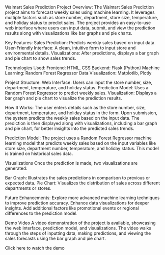 Walmart Sales Prediction
Project Overview:
The Walmart Sales Prediction project aims to forecast weekly sales using machine learning. It leverages multiple factors such as store number, department, store size, temperature, and holiday status to predict sales.
The project provides an easy-to-use web interface where users can input data, submit, and view the prediction results along with visualizations like bar graphs and pie charts.

Key Features:
Sales Prediction: Predicts weekly sales based on input data.
User-Friendly Interface: A clean, intuitive form to input store and environmental details.
Visualizations: After predictions, displays a bar graph and pie chart to show sales trends.

Technologies Used:
Frontend: HTML, CSS
Backend: Flask (Python)
Machine Learning: Random Forest Regressor
Data Visualization: Matplotlib, Plotly

Project Structure:
Web Interface: Users can input the store number, size, department, temperature, and holiday status.
Prediction Model: Uses a Random Forest Regressor to predict weekly sales.
Visualization: Displays a bar graph and pie chart to visualize the prediction results.

How It Works:
The user enters details such as the store number, size, department, temperature, and holiday status in the form.
Upon submission, the system predicts the weekly sales based on the input data.
The prediction is then displayed along with visualizations, including a bar graph and pie chart, for better insights into the predicted sales trends.

Prediction Model:
The project uses a Random Forest Regressor machine learning model that predicts weekly sales based on the input variables like store size, department number, temperature, and holiday status. This model is trained on historical sales data.

Visualizations
Once the prediction is made, two visualizations are generated:

Bar Graph: Illustrates the sales predictions in comparison to previous or expected data.
Pie Chart: Visualizes the distribution of sales across different departments or stores.

Future Enhancements:
Explore more advanced machine learning techniques to improve prediction accuracy.
Enhance data visualizations for deeper insights.
Add additional factors like promotional events or regional differences to the prediction model.

Demo Video
A video demonstration of the project is available, showcasing the web interface, prediction model, and visualizations. The video walks through the steps of inputting data, making predictions, and viewing the sales forecasts using the bar graph and pie chart.

Click here to watch the demo 
